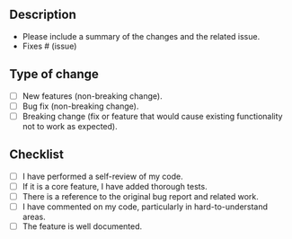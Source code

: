 ## Description
- Please include a summary of the changes and the related issue.
- Fixes # (issue)

## Type of change
- [ ] New features (non-breaking change).
- [ ] Bug fix (non-breaking change).
- [ ] Breaking change (fix or feature that would cause existing functionality not to work as expected).

## Checklist
- [ ] I have performed a self-review of my code.
- [ ] If it is a core feature, I have added thorough tests.
- [ ] There is a reference to the original bug report and related work.
- [ ] I have commented on my code, particularly in hard-to-understand areas.
- [ ] The feature is well documented.